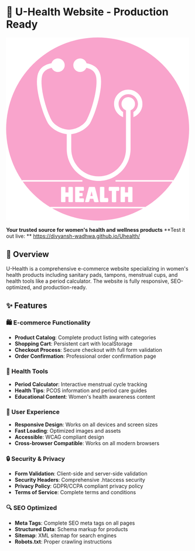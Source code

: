 # 🌸 U-Health Website - Production Ready

![U-Health Logo](assets/images/logo.png)

**Your trusted source for women's health and wellness products**
**Test it out live: ** https://divyansh-wadhwa.github.io/Uhealth/

## 🎯 Overview

U-Health is a comprehensive e-commerce website specializing in women's health products including sanitary pads, tampons, menstrual cups, and health tools like a period calculator. The website is fully responsive, SEO-optimized, and production-ready.

## ✨ Features

### 🛍️ E-commerce Functionality
- **Product Catalog**: Complete product listing with categories
- **Shopping Cart**: Persistent cart with localStorage
- **Checkout Process**: Secure checkout with full form validation
- **Order Confirmation**: Professional order confirmation page

### 🧮 Health Tools
- **Period Calculator**: Interactive menstrual cycle tracking
- **Health Tips**: PCOS information and period care guides
- **Educational Content**: Women's health awareness content

### 📱 User Experience
- **Responsive Design**: Works on all devices and screen sizes
- **Fast Loading**: Optimized images and assets
- **Accessible**: WCAG compliant design
- **Cross-browser Compatible**: Works on all modern browsers

### 🔒 Security & Privacy
- **Form Validation**: Client-side and server-side validation
- **Security Headers**: Comprehensive .htaccess security
- **Privacy Policy**: GDPR/CCPA compliant privacy policy
- **Terms of Service**: Complete terms and conditions

### 🔍 SEO Optimized
- **Meta Tags**: Complete SEO meta tags on all pages
- **Structured Data**: Schema markup for products
- **Sitemap**: XML sitemap for search engines
- **Robots.txt**: Proper crawling instructions


